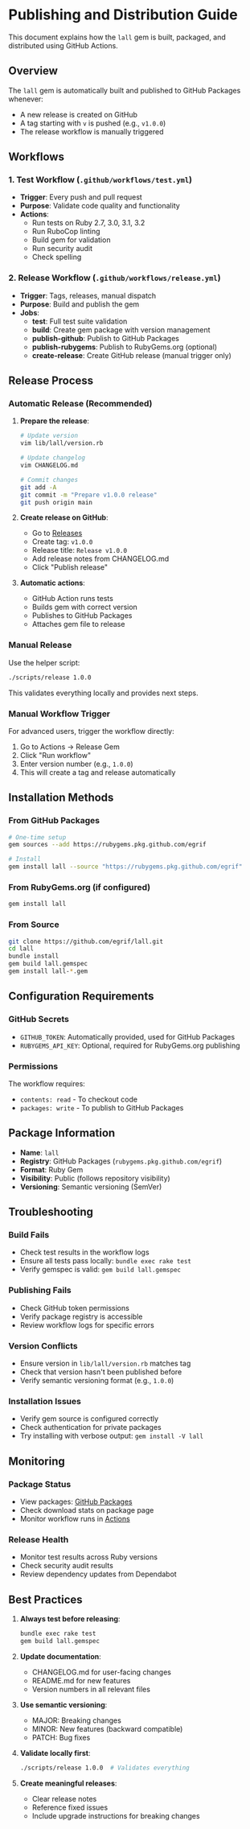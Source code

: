 # Publishing and Distribution Guide

This document explains how the `lall` gem is built, packaged, and distributed using GitHub Actions.

## Overview

The `lall` gem is automatically built and published to GitHub Packages whenever:
- A new release is created on GitHub
- A tag starting with `v` is pushed (e.g., `v1.0.0`)
- The release workflow is manually triggered

## Workflows

### 1. Test Workflow (`.github/workflows/test.yml`)
- **Trigger**: Every push and pull request
- **Purpose**: Validate code quality and functionality
- **Actions**:
  - Run tests on Ruby 2.7, 3.0, 3.1, 3.2
  - Run RuboCop linting
  - Build gem for validation
  - Run security audit
  - Check spelling

### 2. Release Workflow (`.github/workflows/release.yml`)
- **Trigger**: Tags, releases, manual dispatch
- **Purpose**: Build and publish the gem
- **Jobs**:
  - **test**: Full test suite validation
  - **build**: Create gem package with version management
  - **publish-github**: Publish to GitHub Packages
  - **publish-rubygems**: Publish to RubyGems.org (optional)
  - **create-release**: Create GitHub release (manual trigger only)

## Release Process

### Automatic Release (Recommended)

1. **Prepare the release**:
   ```bash
   # Update version
   vim lib/lall/version.rb
   
   # Update changelog
   vim CHANGELOG.md
   
   # Commit changes
   git add -A
   git commit -m "Prepare v1.0.0 release"
   git push origin main
   ```

2. **Create release on GitHub**:
   - Go to [Releases](https://github.com/egrif/lall/releases/new)
   - Create tag: `v1.0.0`
   - Release title: `Release v1.0.0`
   - Add release notes from CHANGELOG.md
   - Click "Publish release"

3. **Automatic actions**:
   - GitHub Action runs tests
   - Builds gem with correct version
   - Publishes to GitHub Packages
   - Attaches gem file to release

### Manual Release

Use the helper script:

```bash
./scripts/release 1.0.0
```

This validates everything locally and provides next steps.

### Manual Workflow Trigger

For advanced users, trigger the workflow directly:

1. Go to Actions → Release Gem
2. Click "Run workflow"
3. Enter version number (e.g., `1.0.0`)
4. This will create a tag and release automatically

## Installation Methods

### From GitHub Packages

```bash
# One-time setup
gem sources --add https://rubygems.pkg.github.com/egrif

# Install
gem install lall --source "https://rubygems.pkg.github.com/egrif"
```

### From RubyGems.org (if configured)

```bash
gem install lall
```

### From Source

```bash
git clone https://github.com/egrif/lall.git
cd lall
bundle install
gem build lall.gemspec
gem install lall-*.gem
```

## Configuration Requirements

### GitHub Secrets

- `GITHUB_TOKEN`: Automatically provided, used for GitHub Packages
- `RUBYGEMS_API_KEY`: Optional, required for RubyGems.org publishing

### Permissions

The workflow requires:
- `contents: read` - To checkout code
- `packages: write` - To publish to GitHub Packages

## Package Information

- **Name**: `lall`
- **Registry**: GitHub Packages (`rubygems.pkg.github.com/egrif`)
- **Format**: Ruby Gem
- **Visibility**: Public (follows repository visibility)
- **Versioning**: Semantic versioning (SemVer)

## Troubleshooting

### Build Fails
- Check test results in the workflow logs
- Ensure all tests pass locally: `bundle exec rake test`
- Verify gemspec is valid: `gem build lall.gemspec`

### Publishing Fails
- Check GitHub token permissions
- Verify package registry is accessible
- Review workflow logs for specific errors

### Version Conflicts
- Ensure version in `lib/lall/version.rb` matches tag
- Check that version hasn't been published before
- Verify semantic versioning format (e.g., `1.0.0`)

### Installation Issues
- Verify gem source is configured correctly
- Check authentication for private packages
- Try installing with verbose output: `gem install -V lall`

## Monitoring

### Package Status
- View packages: [GitHub Packages](https://github.com/egrif/lall/packages)
- Check download stats on package page
- Monitor workflow runs in [Actions](https://github.com/egrif/lall/actions)

### Release Health
- Monitor test results across Ruby versions
- Check security audit results
- Review dependency updates from Dependabot

## Best Practices

1. **Always test before releasing**:
   ```bash
   bundle exec rake test
   gem build lall.gemspec
   ```

2. **Update documentation**:
   - CHANGELOG.md for user-facing changes
   - README.md for new features
   - Version numbers in all relevant files

3. **Use semantic versioning**:
   - MAJOR: Breaking changes
   - MINOR: New features (backward compatible)
   - PATCH: Bug fixes

4. **Validate locally first**:
   ```bash
   ./scripts/release 1.0.0  # Validates everything
   ```

5. **Create meaningful releases**:
   - Clear release notes
   - Reference fixed issues
   - Include upgrade instructions for breaking changes
